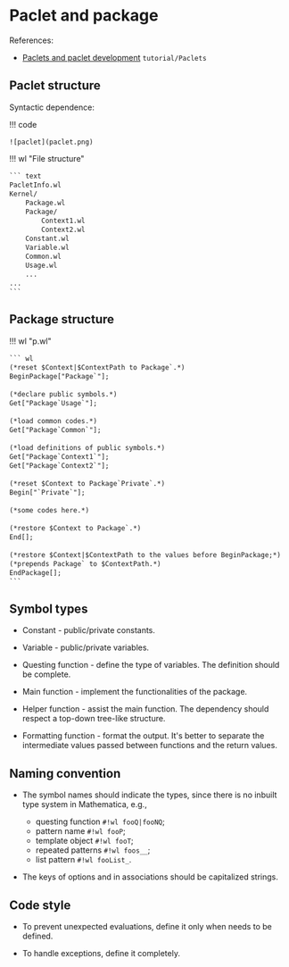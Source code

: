 # Paclet and package

References:

* [Paclets and paclet development](https://www.wolframcloud.com/obj/tgayley/Published/PacletDevelopment.nb) `tutorial/Paclets`


## Paclet structure

Syntactic dependence:

!!! code

    ![paclet](paclet.png)

!!! wl "File structure"

    ``` text
    PacletInfo.wl
    Kernel/
        Package.wl
        Package/
            Context1.wl
            Context2.wl
        Constant.wl
        Variable.wl
        Common.wl
        Usage.wl
        ...
    ...
    ```


## Package structure

!!! wl "p.wl"

    ``` wl
    (*reset $Context|$ContextPath to Package`.*)
    BeginPackage["Package`"];

    (*declare public symbols.*)
    Get["Package`Usage`"];

    (*load common codes.*)
    Get["Package`Common`"];

    (*load definitions of public symbols.*)
    Get["Package`Context1`"];
    Get["Package`Context2`"];

    (*reset $Context to Package`Private`.*)
    Begin["`Private`"];

    (*some codes here.*)

    (*restore $Context to Package`.*)
    End[];

    (*restore $Context|$ContextPath to the values before BeginPackage;*)
    (*prepends Package` to $ContextPath.*)
    EndPackage[];
    ```


## Symbol types

* Constant - public/private constants.

* Variable - public/private variables.

* Questing function -  define the type of variables. The definition should be complete.

* Main function - implement the functionalities of the package.

* Helper function - assist the main function. The dependency should respect a top-down tree-like structure.

* Formatting function - format the output. It's better to separate the intermediate values passed between functions and the return values.


## Naming convention

* The symbol names should indicate the types, since there is no inbuilt type system in Mathematica, e.g.,

    * questing function `#!wl fooQ|fooNQ`;
    * pattern name `#!wl fooP`;
    * template object `#!wl fooT`;
    * repeated patterns `#!wl foos__`;
    * list pattern `#!wl fooList_`.

* The keys of options and in associations should be capitalized strings.


## Code style

* To prevent unexpected evaluations, define it only when needs to be defined.

* To handle exceptions, define it completely.
